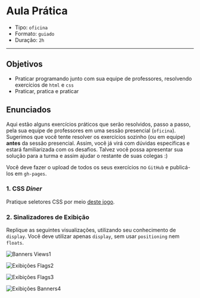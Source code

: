# Aula Prática

- Tipo: `oficina`
- Formato: `guiado`
- Duração: `2h`

***

## Objetivos

* Praticar programando junto com sua equipe de professores, resolvendo exercícios de `html` e `css`
* Praticar, pratica e praticar

## Enunciados

Aqui estão alguns exercícios práticos que serão resolvidos, passo a passo, pela
sua equipe de professores em uma sessão presencial \(`oficina`\). Sugerimos que
você tente resolver os exercícios sozinho \(ou em equipe\) **antes** da sessão
presencial. Assim, você já virá com dúvidas específicas e estará familiarizada
com os desafios. Talvez você possa apresentar sua solução para a turma e assim
ajudar o restante de suas colegas :\)

Você deve fazer o upload de todos os seus exercícios no `GitHub` e publicá-los
em `gh-pages`.

### 1. CSS _Diner_

Pratique seletores CSS por meio [deste jogo](https://laboratoria.github.io/css-diner).

### 2. Sinalizadores de Exibição

Replique as seguintes visualizações, utilizando seu conhecimento de `display`.
Você deve utilizar apenas `display`, sem usar `positioning` nem `floats`.

![Banners Views1](https://fotos.subefotos.com/8157f58d3d2dcfcf689ec56554097266o.png)

![Exibi&#xE7;&#xF5;es Flags2](https://fotos.subefotos.com/304ad94ffc6b76d7366894e1d9646961o.png)

![Exibi&#xE7;&#xF5;es Flags3](https://fotos.subefotos.com/ea2ba0950028f26c289e7ae55f2438d2o.png)

![Exibi&#xE7;&#xF5;es Banners4](https://fotos.subefotos.com/ce40c790a0ddf23ff36a075bf91d59c6o.png)

